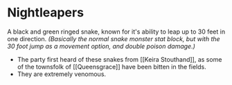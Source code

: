 # Nightleapers
A black and green ringed snake, known for it's ability to leap up to 30 feet in one direction. *(Basically the normal snake monster stat block, but with the 30 foot jump as a movement option, and double poison damage.)*

- The party first heard of these snakes from [[Keira Stouthand]], as some of the townsfolk of [[Queensgrace]] have been bitten in the fields.
- They are extremely venomous.
